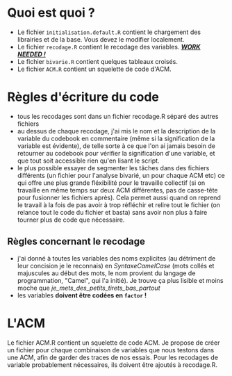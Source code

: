Quoi est quoi ?
===============
- Le fichier `initialisation.default.R` contient le chargement des librairies et de la base. Vous devez le modifier localement.
- Le fichier `recodage.R` contient le recodage des variables. [***WORK NEEDED !***](#r%C3%A8gles-concernant-le-recodage)
- Le fichier `bivarie.R` contient quelques tableaux croisés.
- Le fichier `ACM.R` contient un squelette de code d'ACM.


Règles d'écriture du code
=========================
- tous les recodages sont dans un fichier recodage.R séparé des autres fichiers
- au dessus de chaque recodage, j'ai mis le nom et la description de la variable du codebook en commentaire (même si la signification de la variable est évidente), de telle sorte à ce que l'on ai jamais besoin de retourner au codebook pour vérifier la signification d'une variable, et que tout soit accessible rien qu'en lisant le script.
- le plus possible essayer de segmenter les tâches dans des fichiers différents (un fichier pour l'analyse bivarié, un pour chaque ACM etc) ce qui offre une plus grande fléxibilité pour le travaille collectif (si on travaille en même temps sur deux ACM différentes, pas de casse-tête pour fusionner les fichiers après). Cela permet aussi quand on reprend le travail à la fois de pas avoir à trop réfléchir et relire tout le fichier (on relance tout le code du fichier et basta) sans avoir non plus à faire tourner plus de code que nécessaire.

## Règles concernant le recodage
- j'ai donné à toutes les variables des noms explicites (au détriment de leur concision je le reconnais) en *SyntaxeCamelCase* (mots collés et majuscules au début des mots, le nom provient du langage de programmation, "Camel", qui l'a initié). Je trouve ça plus lisible et moins moche que *je_mets_des_petits_tirets_bas_partout*
- les variables **doivent être codées en `factor` !**

L'ACM
=====
Le fichier ACM.R contient un squelette de code ACM. Je propose de créer un fichier pour chaque combinaison de variables que nous testons dans une ACM, afin de garder des traces de nos essais. Pour les recodages de variable probablement nécessaires, ils doivent être ajoutés à recodage.R.
